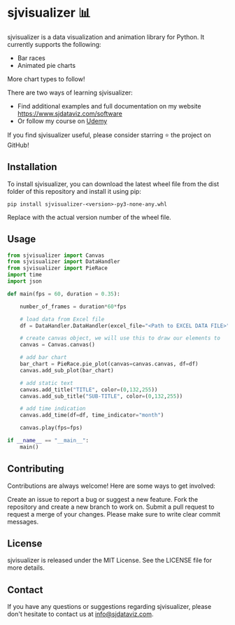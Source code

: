 # sjvisualizer 📊
sjvisualizer is a data visualization and animation library for Python. It currently supports the following:
- Bar races
- Animated pie charts

More chart types to follow!

There are two ways of learning sjvisualizer:
- Find additional examples and full documentation on my website https://www.sjdataviz.com/software
- Or follow my course on [Udemy](https://www.udemy.com/course/mastering-data-visualization-and-animation-with-python/?referralCode=0F9CC9944C6DD1BA643B)

If you find sjvisualizer useful, please consider starring ⭐ the project on GitHub!

## Installation
To install sjvisualizer, you can download the latest wheel file from the dist folder of this repository and install it using pip:

```
pip install sjvisualizer-<version>-py3-none-any.whl
```
Replace <version> with the actual version number of the wheel file.

## Usage
```python
from sjvisualizer import Canvas
from sjvisualizer import DataHandler
from sjvisualizer import PieRace
import time
import json

def main(fps = 60, duration = 0.35):

    number_of_frames = duration*60*fps

    # load data from Excel file
    df = DataHandler.DataHandler(excel_file="<Path to EXCEL DATA FILE>", number_of_frames=number_of_frames).df

    # create canvas object, we will use this to draw our elements to
    canvas = Canvas.canvas()

    # add bar chart
    bar_chart = PieRace.pie_plot(canvas=canvas.canvas, df=df)
    canvas.add_sub_plot(bar_chart)

    # add static text
    canvas.add_title("TITLE", color=(0,132,255))
    canvas.add_sub_title("SUB-TITLE", color=(0,132,255))

    # add time indication
    canvas.add_time(df=df, time_indicator="month")

    canvas.play(fps=fps)

if __name__ == "__main__":
    main()
```

## Contributing
Contributions are always welcome! Here are some ways to get involved:

Create an issue to report a bug or suggest a new feature.
Fork the repository and create a new branch to work on.
Submit a pull request to request a merge of your changes.
Please make sure to write clear commit messages.

## License
sjvisualizer is released under the MIT License. See the LICENSE file for more details.

## Contact
If you have any questions or suggestions regarding sjvisualizer, please don't hesitate to contact us at info@sjdataviz.com.

